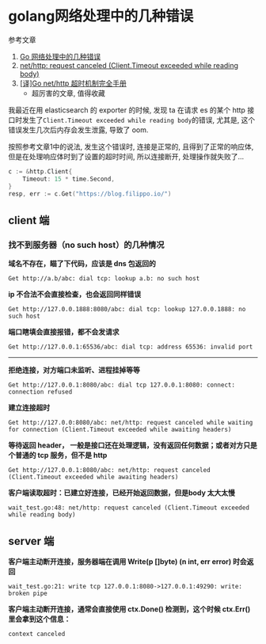 # golang网络处理中的几种错误

参考文章

1. [Go 网络处理中的几种错误](https://romatic.net/post/go_net_errors/)
2. [net/http: request canceled (Client.Timeout exceeded while reading body)](https://github.com/golang/go/issues/37916)
3. [[译]Go net/http 超时机制完全手册](https://colobu.com/2016/07/01/the-complete-guide-to-golang-net-http-timeouts/)
    - 超厉害的文章, 值得收藏

我最近在用 elasticsearch 的 exporter 的时候, 发现 ta 在请求 es 的某个 http 接口时发生了`Client.Timeout exceeded while reading body`的错误, 尤其是, 这个错误发生几次后内存会发生泄露, 导致了 oom.

按照参考文章1中的说法, 发生这个错误时, 连接是正常的, 且得到了正常的响应体, 但是在处理响应体时到了设置的超时时间, 所以连接断开, 处理操作就失败了...

```go
c := &http.Client{  
    Timeout: 15 * time.Second,
}
resp, err := c.Get("https://blog.filippo.io/")
```

## client 端

### 找不到服务器（no such host）的几种情况

**域名不存在，瞄了下代码，应该是 dns 包返回的**

```
Get http://a.b/abc: dial tcp: lookup a.b: no such host
```

**ip 不合法不会直接检查，也会返回同样错误**

```
Get http://127.0.0.1888:8080/abc: dial tcp: lookup 127.0.0.1888: no such host
```

**端口瞎填会直接报错，都不会发请求**

```
Get http://127.0.0.1:65536/abc: dial tcp: address 65536: invalid port
```

------

**拒绝连接，对方端口未监听、进程挂掉等等**

```
Get http://127.0.0.1:8080/abc: dial tcp 127.0.0.1:8080: connect: connection refused
```

**建立连接超时**

```
Get http://127.0.0:8080/abc: net/http: request canceled while waiting for connection (Client.Timeout exceeded while awaiting headers)
```

**等待返回 header， 一般是接口还在处理逻辑，没有返回任何数据；或者对方只是个普通的 tcp 服务，但不是 http**

```
Get http://127.0.0.1:8080/abc: net/http: request canceled (Client.Timeout exceeded while awaiting headers)
```

**客户端读取超时：已建立好连接，已经开始返回数据，但是body 太大太慢**

```
wait_test.go:48: net/http: request canceled (Client.Timeout exceeded while reading body)
```

## server 端

**客户端主动断开连接，服务器端在调用 Write(p []byte) (n int, err error) 时会返回**

```
wait_test.go:21: write tcp 127.0.0.1:8080->127.0.0.1:49290: write: broken pipe
```

**客户端主动断开连接，通常会直接使用 ctx.Done() 检测到，这个时候 ctx.Err() 里会拿到这个信息：**

```
context canceled
```

